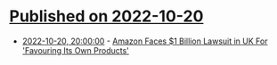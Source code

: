 # [Published on 2022-10-20](index.md)

* [2022-10-20, 20:00:00](https://tech.slashdot.org/story/22/10/20/1835257/amazon-faces-1-billion-lawsuit-in-uk-for-favouring-its-own-products?utm_source=rss1.0mainlinkanon&utm_medium=feed) - [Amazon Faces $1 Billion Lawsuit in UK For 'Favouring Its Own Products'](https://tech.slashdot.org/story/22/10/20/1835257/amazon-faces-1-billion-lawsuit-in-uk-for-favouring-its-own-products?utm_source=rss1.0mainlinkanon&utm_medium=feed)
